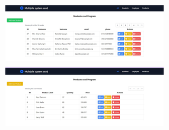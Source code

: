 <img src="https://github.com/Abdessamad7687/multiple_system_crud/blob/main/public/images/students.jpg">
<br>
<br>
<img src="https://github.com/Abdessamad7687/multiple_system_crud/blob/main/public/images/products.jpg">
